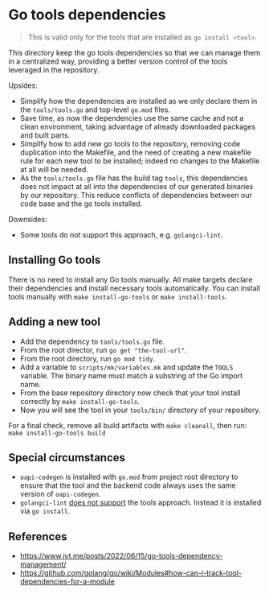 # Go tools dependencies

> This is valid only for the tools that are installed as `go install <tool>`.

This directory keep the go tools dependencies so that we can manage them in a
centralized way, providing a better version control of the tools leveraged in
the repository.

Upsides:

- Simplify how the dependencies are installed as we only declare them in the
  `tools/tools.go` and top-level `go.mod` files.
- Save time, as now the dependencies use the same cache and not a clean
  environment, taking advantage of already downloaded packages and built parts.
- Simplify how to add new go tools to the repository, removing code duplication
  into the Makefile, and the need of creating a new makefile rule for each new
  tool to be installed; indeed no changes to the Makefile at all will be
  needed.
- As the `tools/tools.go` file has the build tag `tools`, this dependencies does
  not impact at all into the dependencies of our generated binaries by our
  repository. This reduce conflicts of dependencies between our code base and
  the go tools installed.

Downsides:

- Some tools do not support this approach, e.g. `golangci-lint`.

## Installing Go tools

There is no need to install any Go tools manually. All make targets declare
their dependencies and install necessary tools automatically. You can install
tools manually with `make install-go-tools` or `make install-tools`.

## Adding a new tool

- Add the dependency to `tools/tools.go` file.
- From the root director, run `go get "the-tool-url"`.
- From the root directory, run `go mod tidy`.
- Add a variable to `scripts/mk/variables.mk` and update the `TOOLS` variable.
  The binary name must match a substring of the Go import name.
- From the base repository directory now check that your tool install correctly
  by `make install-go-tools`.
- Now you will see the tool in your `tools/bin/` directory of your repository.

For a final check, remove all build artifacts with `make cleanall`, then run:
`make install-go-tools build`

## Special circumstances

- `oapi-codegen` is installed with `go.mod` from project root directory to
  ensure that the tool and the backend code always uses the same version of
  `oapi-codegen`.
- `golangci-lint` [does not support](https://golangci-lint.run/usage/install/#install-from-source)
   the tools approach. Instead it is installed via `go install`.

## References

- https://www.jvt.me/posts/2022/06/15/go-tools-dependency-management/
- https://github.com/golang/go/wiki/Modules#how-can-i-track-tool-dependencies-for-a-module
